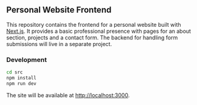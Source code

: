 ## Personal Website Frontend

This repository contains the frontend for a personal website built with
[Next.js](src/README.md). It provides a basic professional presence with pages for
an about section, projects and a contact form. The backend for handling form
submissions will live in a separate project.

### Development

```bash
cd src
npm install
npm run dev
```

The site will be available at <http://localhost:3000>.
